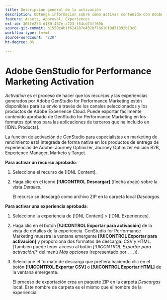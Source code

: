 ```yaml
---
title: Descripción general de la activación
description: Obtenga información sobre cómo activar contenido con Adobe Experience Cloud y aplicaciones de terceros.
feature: Assets, Approval, Experiences
exl-id: 365fe253-d189-467e-a723-f54cd74ff60b
source-git-commit: b1550c4b1f624287e432bf7b610f9d31892b13c0
workflow-type: tm+mt
source-wordcount: '220'
ht-degree: 0%

---
```


# Adobe GenStudio for Performance Marketing Activation

_Activation_ es el proceso de hacer que los recursos y las experiencias generados por Adobe GenStudio for Performance Marketing estén disponibles para su envío a través de los canales seleccionados y los productos de Adobe Experience Cloud. Puede exportar fácilmente contenido aprobado de GenStudio for Performance Marketing en los formatos óptimos para las aplicaciones de terceros que ha incluido en [!DNL Products].

La función de activación de GenStudio para especialistas en marketing de rendimiento está integrada de forma nativa en los productos de entrega de experiencias de Adobe: Journey Optimizer, Journey Optimizer edición B2B, Experience Manager, Marketo y Target.

**Para activar un recurso aprobado**:

1. Seleccione el recurso de [!DNL Content].

1. Haga clic en el icono **[!UICONTROL Descargar]** (flecha abajo) sobre la vista _Detalles_.

   El recurso se descargó como archivo ZIP en la carpeta local _Descargas_.

**Para activar una experiencia aprobada**:

1. Seleccione la experiencia de [!DNL Content] > [!DNL Experiences].

1. Haga clic en el botón **[!UICONTROL Exportar para activación]** de la vista de detalles de la experiencia. GenStudio for Performance Marketing muestra la ventana emergente **[!UICONTROL Exportar para activación]** y proporciona dos formatos de descarga: CSV y HTML. (También puede tener acceso al botón *[!UICONTROL Exportar para activación]** del menú _Más opciones_ (representado por `...`)).

1. Seleccione el formato de descarga que prefiera haciendo clic en el botón **[!UICONTROL Exportar CSV]** o **[!UICONTROL Exportar HTML]** de la ventana emergente.

   El proceso de exportación crea un paquete ZIP en la carpeta _Descargas_ local. Este nombre de carpeta es el mismo que el nombre de la experiencia.
